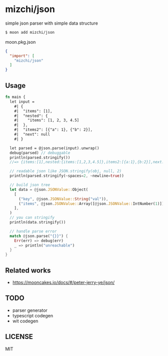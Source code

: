 # mizchi/json

simple json parser with simple data structure

```bash
$ moon add mizchi/json
```

moon.pkg.json

```json
{
  "import": [
    "mizchi/json"
  ]
}
```

## Usage

```rust
fn main {
  let input =
    #| {
    #|  "items": [1],
    #|  "nested": {
    #|    "items": [1, 2, 3, 4.5]
    #|  },
    #|  "items2": [{"a": 1}, {"b": 2}],
    #|  "next": null
    #| }

  let parsed = @json.parse(input).unwrap()
  debug(parsed) // debuggable
  println(parsed.stringify())
  //=> {items:[1],nested:{items:[1,2,3,4.5]},items2:[{a:1},{b:2}],next:null}

  // readable json like JSON.stringify(obj, null, 2)
  println(parsed.stringify(~spaces=2, ~newline=true))

  // build json tree
  let data = @json.JSONValue::Object(
    [
      ("key", @json.JSONValue::String("val")),
      ("items", @json.JSONValue::Array([@json.JSONValue::IntNumber(1)])),
    ],
  )
  // you can stringify
  println(data.stringify())

  // handle parse error
  match @json.parse("{}}") {
    Err(err) => debug(err)
    _ => println("unreachable")
  }
}
```

## Related works

- https://mooncakes.io/docs/#/peter-jerry-ye/json/

## TODO

- parser generator
- typescript codegen
- wit codegen

## LICENSE

MIT